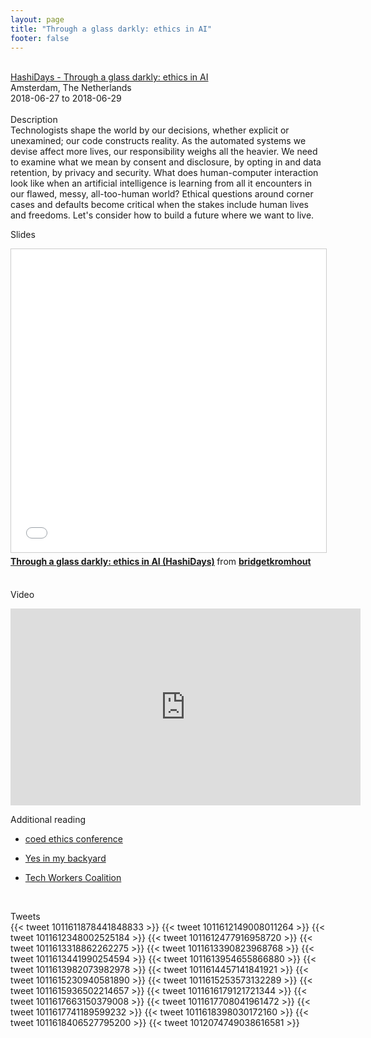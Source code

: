 ```yaml
---
layout: page
title: "Through a glass darkly: ethics in AI"
footer: false
---
```



<br>
<div class="views-field views-field-nothing">        <span class="field-content views-field-field-details"><a href="https://www.hashidays.com/speakers/bridget-kromhout">HashiDays - Through a glass darkly: ethics in AI</a><br>Amsterdam, The Netherlands<br><span class="date-display-start">2018-06-27</span> to <span class="date-display-end">2018-06-29</span></span></div>
<br>
Description
<br>
Technologists shape the world by our decisions, whether explicit or unexamined; our code constructs reality. As the automated systems we devise affect more lives, our responsibility weighs all the heavier. We need to examine what we mean by consent and disclosure, by opting in and data retention, by privacy and security. What does human-computer interaction look like when an artificial intelligence is learning from all it encounters in our flawed, messy, all-too-human world? Ethical questions around corner cases and defaults become critical when the stakes include human lives and freedoms. Let's consider how to build a future where we want to live.
<br>

Slides
<br>
<iframe src="//www.slideshare.net/slideshow/embed_code/key/ypToLNYorcnsL8" width="595" height="485" frameborder="0" marginwidth="0" marginheight="0" scrolling="no" style="border:1px solid #CCC; border-width:1px; margin-bottom:5px; max-width: 100%;" allowfullscreen> </iframe> <div style="margin-bottom:5px"> <strong> <a href="//www.slideshare.net/bridgetkromhout/through-a-glass-darkly-ethics-in-ai-hashidays" title="Through a glass darkly: ethics in AI (HashiDays)" target="_blank">Through a glass darkly: ethics in AI (HashiDays)</a> </strong> from <strong><a href="https://www.slideshare.net/bridgetkromhout" target="_blank">bridgetkromhout</a></strong> </div>
<br>

Video
<br>
<iframe width="560" height="315" src="https://www.youtube.com/embed/3MRdT5GQN_k" frameborder="0" allow="autoplay; encrypted-media" allowfullscreen></iframe>
<br>

Additional reading
<br>

- [coed ethics conference](https://www.coedethics.org/)

- [Yes in my backyard](https://yimbyaction.org/)

- [Tech Workers Coalition](https://techworkerscoalition.org/)
<br>

Tweets
<br>
{{< tweet 1011611878441848833 >}}
{{< tweet 1011612149008011264 >}}
{{< tweet 1011612348002525184 >}}
{{< tweet 1011612477916958720 >}}
{{< tweet 1011613318862262275 >}}
{{< tweet 1011613390823968768 >}}
{{< tweet 1011613441990254594 >}}
{{< tweet 1011613954655866880 >}}
{{< tweet 1011613982073982978 >}}
{{< tweet 1011614457141841921 >}}
{{< tweet 1011615230940581890 >}}
{{< tweet 1011615253573132289 >}}
{{< tweet 1011615936502214657 >}}
{{< tweet 1011616179121721344 >}}
{{< tweet 1011617663150379008 >}}
{{< tweet 1011617708041961472 >}}
{{< tweet 1011617741189599232 >}}
{{< tweet 1011618398030172160 >}}
{{< tweet 1011618406527795200 >}}
{{< tweet 1012074749038616581 >}}
